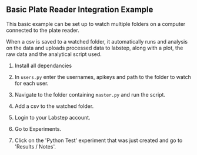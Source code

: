 ## Basic Plate Reader Integration Example

This basic example can be set up to watch multiple folders on a computer connected to the plate reader.

When a csv is saved to a watched folder, it automatically runs and analysis on the data and uploads processed data to labstep, along with a plot, the raw data and the analytical script used.

1. Install all dependancies

2. In `users.py` enter the usernames, apikeys and path to the folder to watch for each user.

3. Navigate to the folder containing `master.py` and run the script. 

4. Add a csv to the watched folder.

5. Login to your Labstep account.

6. Go to Experiments.

7. Click on the 'Python Test' experiment that was just created and go to 'Results / Notes'.